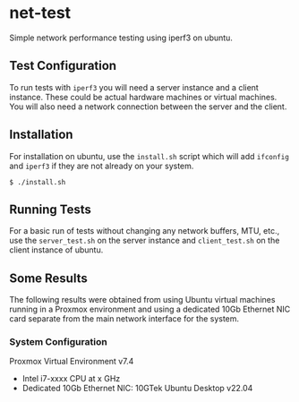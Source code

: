 # net-test
Simple network performance testing using iperf3 on ubuntu.

## Test Configuration
To run tests with ```iperf3``` you will need a server instance and a client instance. These could be actual
hardware machines or virtual machines. You will also need a network connection between the server and the client.

## Installation
For installation on ubuntu, use the ```install.sh``` script which will add ```ifconfig``` and ```iperf3``` if they are not already on your system.

```$ ./install.sh```

## Running Tests
For a basic run of tests without changing any network buffers, MTU, etc., use the ```server_test.sh``` on
the server instance and ```client_test.sh``` on the client instance of ubuntu.

## Some Results
The following results were obtained from using Ubuntu virtual machines running in a Proxmox environment and using a dedicated 10Gb Ethernet NIC card separate from the main network interface for the system.

### System Configuration
Proxmox Virtual Environment v7.4
* Intel i7-xxxx CPU at x GHz
* Dedicated 10Gb Ethernet NIC: 10GTek
Ubuntu Desktop v22.04
